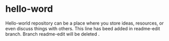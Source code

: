 # hello-word
Hello-world repository can be a place where you store ideas, resources, or even discuss things with others.
This line has beed added in readme-edit branch.
Branch readme-edit will be deleted .
